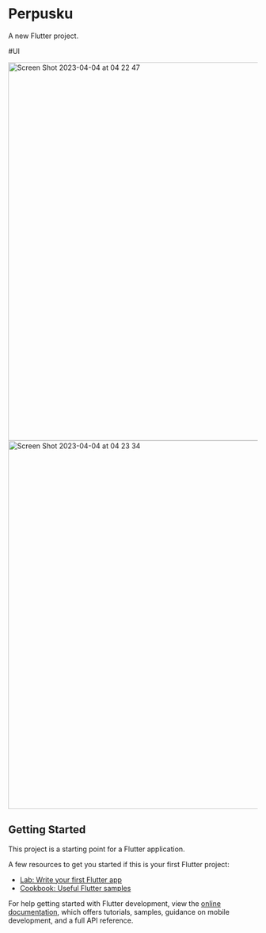 # Perpusku

A new Flutter project.


#UI

<img width="763" alt="Screen Shot 2023-04-04 at 04 22 47" src="https://user-images.githubusercontent.com/96865504/Screenshot_1684566692.png">
<img width="743" alt="Screen Shot 2023-04-04 at 04 23 34" src="https://user-images.githubusercontent.com/Screenshot_1684566700.png">


## Getting Started

This project is a starting point for a Flutter application.

A few resources to get you started if this is your first Flutter project:

- [Lab: Write your first Flutter app](https://docs.flutter.dev/get-started/codelab)
- [Cookbook: Useful Flutter samples](https://docs.flutter.dev/cookbook)

For help getting started with Flutter development, view the
[online documentation](https://docs.flutter.dev/), which offers tutorials,
samples, guidance on mobile development, and a full API reference.

